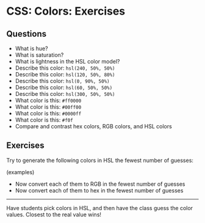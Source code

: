 # CSS: Colors: Exercises

## Questions

* What is hue?
* What is saturation?
* What is lightness in the HSL color model?
* Describe this color: `hsl(240, 50%, 50%)`
* Describe this color: `hsl(120, 50%, 80%)`
* Describe this color: `hsl(0, 90%, 50%)`
* Describe this color: `hsl(60, 50%, 50%)`
* Describe this color: `hsl(300, 50%, 50%)`
* What color is this: `#ff0000`
* What color is this: `#00ff00`
* What color is this: `#0000ff`
* What color is this: `#f0f`
* Compare and contrast hex colors, RGB colors, and HSL colors

## Exercises

Try to generate the following colors in HSL the fewest number of guesses:

(examples)

* Now convert each of them to RGB in the fewest number of guesses
* Now convert each of them to hex in the fewest number of guesses

---

Have students pick colors in HSL, and then have the class guess the color values. Closest to the real value wins!
